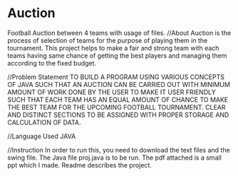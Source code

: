 # Auction
Football Auction between 4 teams with usage of files.
//About
Auction is the process of selection of teams for the purpose of playing them in the tournament. 
This project helps to make a fair and strong team with each teams having same chance of getting the best players and managing them according to the fixed budget.

//Problem Statement
TO BUILD A PROGRAM USING VARIOUS CONCEPTS OF JAVA SUCH THAT AN AUCTION CAN BE CARRIED OUT
WITH MINIMUM AMOUNT OF WORK DONE BY THE USER TO MAKE IT USER FRIENDLY SUCH THAT EACH TEAM HAS AN EQUAL
AMOUNT OF CHANCE TO MAKE THE BEST TEAM FOR THE UPCOMING FOOTBALL TOURNAMENT. 
CLEAR AND DISTINCT SECTIONS TO BE ASSIGNED WITH PROPER STORAGE AND CALCULATION OF DATA.

//Language Used
JAVA

//Instruction
In order to run this, you need to download the text files and the swing file. The Java file proj.java is to be run. 
The pdf attached is a small ppt which I made.
Readme describes the project.
